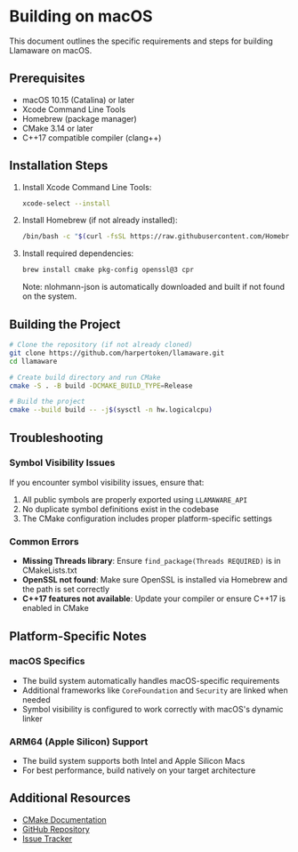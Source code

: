 # Building on macOS

This document outlines the specific requirements and steps for building Llamaware on macOS.

## Prerequisites

- macOS 10.15 (Catalina) or later
- Xcode Command Line Tools
- Homebrew (package manager)
- CMake 3.14 or later
- C++17 compatible compiler (clang++)

## Installation Steps

1. Install Xcode Command Line Tools:
   ```bash
   xcode-select --install
   ```

2. Install Homebrew (if not already installed):
   ```bash
   /bin/bash -c "$(curl -fsSL https://raw.githubusercontent.com/Homebrew/install/HEAD/install.sh)"
   ```

3. Install required dependencies:
   ```bash
   brew install cmake pkg-config openssl@3 cpr
   ```
   Note: nlohmann-json is automatically downloaded and built if not found on the system.

## Building the Project

```bash
# Clone the repository (if not already cloned)
git clone https://github.com/harpertoken/llamaware.git
cd llamaware

# Create build directory and run CMake
cmake -S . -B build -DCMAKE_BUILD_TYPE=Release

# Build the project
cmake --build build -- -j$(sysctl -n hw.logicalcpu)
```

## Troubleshooting

### Symbol Visibility Issues
If you encounter symbol visibility issues, ensure that:
1. All public symbols are properly exported using `LLAMAWARE_API`
2. No duplicate symbol definitions exist in the codebase
3. The CMake configuration includes proper platform-specific settings

### Common Errors
- **Missing Threads library**: Ensure `find_package(Threads REQUIRED)` is in CMakeLists.txt
- **OpenSSL not found**: Make sure OpenSSL is installed via Homebrew and the path is set correctly
- **C++17 features not available**: Update your compiler or ensure C++17 is enabled in CMake

## Platform-Specific Notes

### macOS Specifics
- The build system automatically handles macOS-specific requirements
- Additional frameworks like `CoreFoundation` and `Security` are linked when needed
- Symbol visibility is configured to work correctly with macOS's dynamic linker

### ARM64 (Apple Silicon) Support
- The build system supports both Intel and Apple Silicon Macs
- For best performance, build natively on your target architecture

## Additional Resources

- [CMake Documentation](https://cmake.org/documentation/)
- [GitHub Repository](https://github.com/harpertoken/llamaware)
- [Issue Tracker](https://github.com/harpertoken/llamaware/issues)
